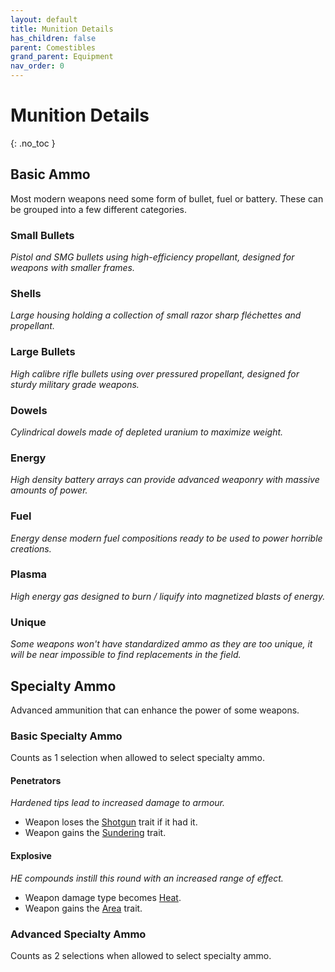 ```yaml
---
layout: default
title: Munition Details
has_children: false
parent: Comestibles
grand_parent: Equipment
nav_order: 0
---
```

# Munition Details
{: .no_toc }

## Basic Ammo
Most modern weapons need some form of bullet, fuel or battery. These can be grouped into a few different categories.

### Small Bullets
*Pistol and SMG bullets using high-efficiency propellant, designed for weapons with smaller frames.*

### Shells
*Large housing holding a collection of small razor sharp fléchettes and propellant.*

### Large Bullets
*High calibre rifle bullets using over pressured propellant, designed for sturdy military grade weapons.*

### Dowels
*Cylindrical dowels made of depleted uranium to maximize weight.*

### Energy
*High density battery arrays can provide advanced weaponry with massive amounts of power.*

### Fuel
*Energy dense modern fuel compositions ready to be used to power horrible creations.*

### Plasma
*High energy gas designed to burn / liquify into magnetized blasts of energy.*

### Unique
*Some weapons won't have standardized ammo as they are too unique, it will be near impossible to find replacements in the field.*

## Specialty Ammo
Advanced ammunition that can enhance the power of some weapons.

### Basic Specialty Ammo
Counts as 1 selection when allowed to select specialty ammo.
#### Penetrators
*Hardened tips lead to increased damage to armour.*
* Weapon loses the [Shotgun](Core/Weapon-Traits#Shotgun) trait if it had it.
* Weapon gains the [Sundering](Core/Weapon-Traits#Sundering) trait.

#### Explosive
*HE compounds instill this round with an increased range of effect.*
* Weapon damage type becomes [Heat](Core/Injury#Heat).
* Weapon gains the [Area](Core/Weapon-Traits#Area) trait.
### Advanced Specialty Ammo
Counts as 2 selections when allowed to select specialty ammo.

